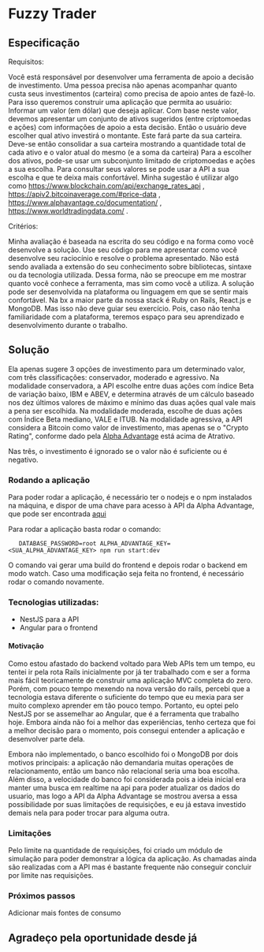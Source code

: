 # Fuzzy Trader
## Especificação

Requisitos:

   Você está responsável por desenvolver uma ferramenta de apoio a decisão de investimento. Uma pessoa precisa não apenas acompanhar quanto custa seus investimentos (carteira) como precisa de apoio antes de fazê-lo.
   Para isso queremos construir uma aplicação que permita ao usuário:
Informar um valor (em dólar) que deseja aplicar.
Com base neste valor, devemos apresentar um conjunto de ativos sugeridos (entre criptomoedas e ações) com informações de apoio a esta decisão.
Então o usuário deve escolher qual ativo investirá o montante. Este fará parte da sua carteira.
Deve-se então consolidar a sua carteira mostrando a quantidade total de cada ativo e o valor atual do mesmo (e a soma da carteira)
  Para a escolher dos ativos, pode-se usar um subconjunto limitado de criptomoedas e ações a sua escolha. Para consultar seus valores se pode usar a API a sua escolha e que te deixa mais confortável. Minha sugestão é utilizar algo como https://www.blockchain.com/api/exchange_rates_api , https://apiv2.bitcoinaverage.com/#price-data , https://www.alphavantage.co/documentation/ , https://www.worldtradingdata.com/ .

Critérios:

   Minha avaliação é baseada na escrita do seu código e na forma como você desenvolve a solução. Use seu código para me apresentar como você desenvolve seu raciocínio e resolve o problema apresentado.
   Não está sendo avaliada a extensão do seu conhecimento sobre bibliotecas, sintaxe ou da tecnologia utilizada. Dessa forma, não se preocupe em me mostrar quanto você conhece a ferramenta, mas sim como você a utiliza.
   A solução pode ser desenvolvida na plataforma ou linguagem em que se sentir mais confortável. Na bx a maior parte da nossa stack é Ruby on Rails, React.js e MongoDB. Mas isso não deve guiar seu exercício. Pois, caso não tenha familiaridade com a plataforma, teremos espaço para seu aprendizado e desenvolvimento durante o trabalho.

## Solução

Ela apenas sugere 3 opções de investimento para um determinado valor, com três classificações: conservador, moderado e agressivo. Na modalidade conservadora, a API escolhe entre duas ações com índice Beta de variação baixo, IBM e ABEV, e determina através de um cálculo baseado nos dez últimos valores de máximo e mínimo das duas ações qual vale mais a pena ser escolhida. Na modalidade moderada, escolhe de duas ações com Índice Beta mediano, VALE e ITUB. Na modalidade agressiva, a API considera a Bitcoin como valor de investimento, mas apenas se o "Crypto Rating", conforme dado pela [Alpha Advantage](https://www.alphavantage.co/documentation/#crypto-ratings) está acima de Atrativo.

Nas três, o investimento é ignorado se o valor não é suficiente ou é negativo.

### Rodando a aplicação

Para poder rodar a aplicação, é necessário ter o nodejs e o npm instalados na máquina, e dispor de uma chave para acesso à API da Alpha Advantage, que pode ser encontrada [aqui](https://www.alphavantage.co/support/#api-key)

Para rodar a aplicação basta rodar o comando:
```
   DATABASE_PASSWORD=root ALPHA_ADVANTAGE_KEY=<SUA_ALPHA_ADVANTAGE_KEY> npm run start:dev
```

O comando vai gerar uma build do frontend e depois rodar o backend em modo watch. Caso uma modificação seja feita no frontend, é necessário rodar o comando novamente.

### Tecnologias utilizadas:

- NestJS para a API
- Angular para o frontend

#### Motivação
Como estou afastado do backend voltado para Web APIs tem um tempo, eu tentei ir pela rota Rails inicialmente por já ter trabalhado com e ser a forma mais fácil teoricamente de construir uma aplicação MVC completa do zero. Porém, com pouco tempo mexendo na nova versão do rails, percebi que a tecnologia estava diferente o suficiente do tempo que eu mexia para ser muito complexo aprender em tão pouco tempo. Portanto, eu optei pelo NestJS por se assemelhar ao Angular, que é a ferramenta que trabalho hoje. Embora ainda não foi a melhor das experiências, tenho certeza que foi a melhor decisão para o momento, pois consegui entender a aplicação e desenvolver parte dela.

Embora não implementado, o banco escolhido foi o MongoDB por dois motivos principais: a aplicação não demandaria muitas operações de relacionamento, então um banco não relacional seria uma boa escolha. Além disso, a velocidade do banco foi considerada pois a ideia inicial era manter uma busca em realtime na api para poder atualizar os dados do usuario, mas logo a API da Alpha Advantage se mostrou aversa a essa possibilidade por suas limitações de requisições, e eu já estava investido demais nela para poder trocar para alguma outra.

### Limitações

Pelo limite na quantidade de requisições, foi criado um módulo de simulação para poder demonstrar a lógica da aplicação. As chamadas ainda são realizadas com a API mas é bastante frequente não conseguir concluir por limite nas requisições. 

### Próximos passos

Adicionar mais fontes de consumo

## Agradeço pela oportunidade desde já
